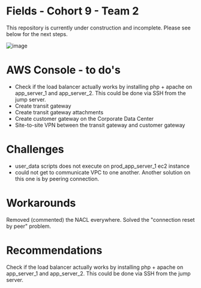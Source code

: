 # Fields - Cohort 9 - Team 2

This repository is currently under construction and incomplete. Please see below for the next steps.

![image](https://github.com/kalibri-actual/fields-c9t2-capstone/assets/155348375/d6d73526-acbb-4450-ac56-5da6c48ca5d7)

# AWS Console - to do's
- Check if the load balancer actually works by installing php + apache on app_server_1 and app_server_2. This could be done via SSH from the jump server.
- Create transit gateway
- Create transit gateway attachments
- Create customer gateway on the Corporate Data Center
- Site-to-site VPN between the transit gateway and customer gateway

# Challenges
- user_data scripts does not execute on prod_app_server_1 ec2 instance
- could not get to communicate VPC to one another. Another solution on this one is by peering connection.

# Workarounds
Removed (commented) the NACL everywhere. Solved the "connection reset by peer" problem.

# Recommendations
Check if the load balancer actually works by installing php + apache on app_server_1 and app_server_2. This could be done via SSH from the jump server.

